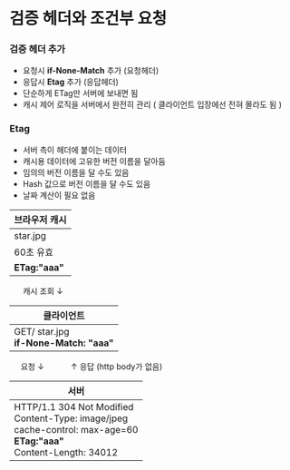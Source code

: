# 검증 헤더와 조건부 요청


### 검증 헤더 추가
- 요청시 **if-None-Match** 추가 (요청헤더)
- 응답시 **Etag** 추가 (응답헤더)
- 단순하게 ETag만 서버에 보내면 됨
- 캐시 제어 로직을 서버에서 완전히 관리 ( 클라이언트 입장에선 전혀 몰라도 됨 )

### Etag
- 서버 측이 헤더에 붙이는 데이터
- 캐시용 데이터에 고유한 버전 이름을 달아둠
- 임의의 버전 이름을 달 수도 있음
- Hash 값으로 버전 이름을 달 수도 있음
- 날짜 계산이 필요 없음


| 브라우저 캐시   |
|-----------|
| star.jpg  |
| 60초 유효    |
| **ETag:"aaa"** |

&nbsp;&nbsp;&nbsp;&nbsp;&nbsp; 캐시 조회 ↓

| 클라이언트                                       |
|---------------------------------------------|
| GET/ star.jpg <br/>**if-None-Match: "aaa"** |

&nbsp;&nbsp;&nbsp;&nbsp;&nbsp;요청  ↓  &nbsp;&nbsp;&nbsp;&nbsp;&nbsp;&nbsp;&nbsp;&nbsp;&nbsp;&nbsp;  ↑ 응답 (http body가 없음)

| 서버                                                                                                                                    |
|---------------------------------------------------------------------------------------------------------------------------------------|
| HTTP/1.1 304 Not Modified <br/>Content-Type: image/jpeg<br/> cache-control: max-age=60 <br/> **ETag:"aaa"** <br/>Content-Length: 34012 |


